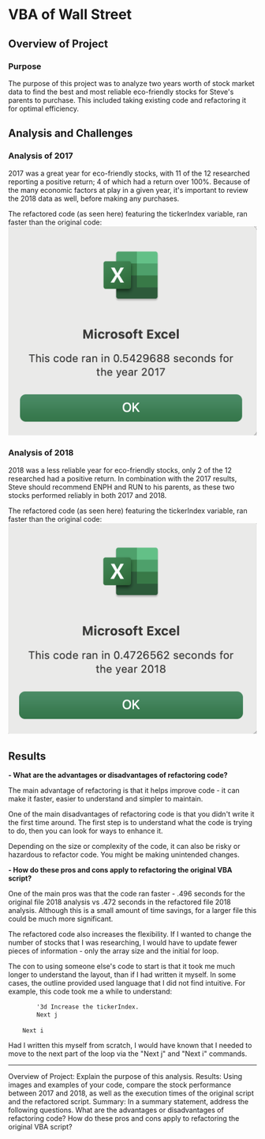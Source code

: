 # VBA of Wall Street

## Overview of Project

### Purpose
The purpose of this project was to analyze two years worth of stock market data to find the best and most reliable eco-friendly stocks for Steve's parents to purchase. This included taking existing code and refactoring it for optimal efficiency.
## Analysis and Challenges

### Analysis of 2017
2017 was a great year for eco-friendly stocks, with 11 of the 12 researched reporting a positive return; 4 of which had a return over 100%. Because of the many economic factors at play in a given year, it's important to review the 2018 data as well, before making any purchases.

The refactored code (as seen here) featuring the tickerIndex variable, ran faster than the original code:
![VBA Code Time 2017](https://github.com/krockway/stock-analysis/blob/main/Resources/VBA_Challenge_2017.png)

### Analysis of 2018
2018 was a less reliable year for eco-friendly stocks, only 2 of the 12 researched had a positive return. In combination with the 2017 results, Steve should recommend ENPH and RUN to his parents, as these two stocks performed reliably in both 2017 and 2018.

The refactored code (as seen here) featuring the tickerIndex variable, ran faster than the original code:
![VBA Code Time 2018](https://github.com/krockway/stock-analysis/blob/main/Resources/VBA_Challenge_2018.png)

## Results

**- What are the advantages or disadvantages of refactoring code?**

The main advantage of refactoring is that it helps improve code - it can make it faster, easier to understand and simpler to maintain.

One of the main disadvantages of refactoring code is that you didn't write it the first time around. The first step is to understand what the code is trying to do, then you can look for ways to enhance it. 

Depending on the size or complexity of the code, it can also be risky or hazardous to refactor code. You might be making unintended changes.

**- How do these pros and cons apply to refactoring the original VBA script?**

One of the main pros was that the code ran faster - .496 seconds for the original file 2018 analysis vs .472 seconds in the refactored file 2018 analysis. Although this is a small amount of time savings, for a larger file this could be much more significant. 

The refactored code also increases the flexibility. If I wanted to change the number of stocks that I was researching, I would have to update fewer pieces of information - only the array size and the initial for loop. 

The con to using someone else's code to start is that it took me much longer to understand the layout, than if I had written it myself. In some cases, the outline provided used language that I did not find intuitive. For example, this code took me a while to understand:
```
        '3d Increase the tickerIndex.
        Next j
    
    Next i
```    
Had I written this myself from scratch, I would have known that I needed to move to the next part of the loop via the "Next j" and "Next i" commands.

----------
Overview of Project: Explain the purpose of this analysis.
Results: Using images and examples of your code, compare the stock performance between 2017 and 2018, as well as the execution times of the original script and the refactored script.
Summary: In a summary statement, address the following questions.
What are the advantages or disadvantages of refactoring code?
How do these pros and cons apply to refactoring the original VBA script?
